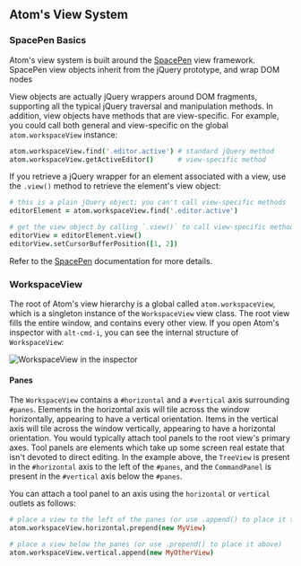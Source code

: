 ## Atom's View System

### SpacePen Basics

Atom's view system is built around the [SpacePen] view framework. SpacePen
view objects inherit from the jQuery prototype, and wrap DOM nodes

View objects are actually jQuery wrappers around DOM fragments, supporting all
the typical jQuery traversal and manipulation methods. In addition, view objects
have methods that are view-specific. For example, you could call both general
and view-specific on the global `atom.workspaceView` instance:

```coffeescript
atom.workspaceView.find('.editor.active') # standard jQuery method
atom.workspaceView.getActiveEditor()      # view-specific method
```

If you retrieve a jQuery wrapper for an element associated with a view, use the
`.view()` method to retrieve the element's view object:

```coffeescript
# this is a plain jQuery object; you can't call view-specific methods
editorElement = atom.workspaceView.find('.editor.active')

# get the view object by calling `.view()` to call view-specific methods
editorView = editorElement.view()
editorView.setCursorBufferPosition([1, 2])
```

Refer to the [SpacePen] documentation for more details.

### WorkspaceView

The root of Atom's view hierarchy is a global called `atom.workspaceView`, which is a
singleton instance of the `WorkspaceView` view class. The root view fills the entire
window, and contains every other view. If you open Atom's inspector with
`alt-cmd-i`, you can see the internal structure of `WorkspaceView`:

![WorkspaceView in the inspector][workspaceview-inspector]

#### Panes

The `WorkspaceView` contains a `#horizontal` and a `#vertical` axis surrounding
`#panes`. Elements in the horizontal axis will tile across the window
horizontally, appearing to have a vertical orientation. Items in the vertical
axis will tile across the window vertically, appearing to have a horizontal
orientation. You would typically attach tool panels to the root view's primary
axes. Tool panels are elements which take up some screen real estate that isn't
devoted to direct editing. In the example above, the `TreeView` is present in
the `#horizontal` axis to the left of the `#panes`, and the `CommandPanel` is
present in the `#vertical` axis below the `#panes`.

You can attach a tool panel to an axis using the `horizontal` or `vertical`
outlets as follows:

```coffeescript
# place a view to the left of the panes (or use .append() to place it to the right)
atom.workspaceView.horizontal.prepend(new MyView)

# place a view below the panes (or use .prepend() to place it above)
atom.workspaceView.vertical.append(new MyOtherView)
```

[spacepen]: http://github.com/nathansobo/space-pen
[workspaceView-inspector]: https://f.cloud.github.com/assets/1424/1091631/1932c2d6-166b-11e3-8adf-9690fe82d3b8.png
